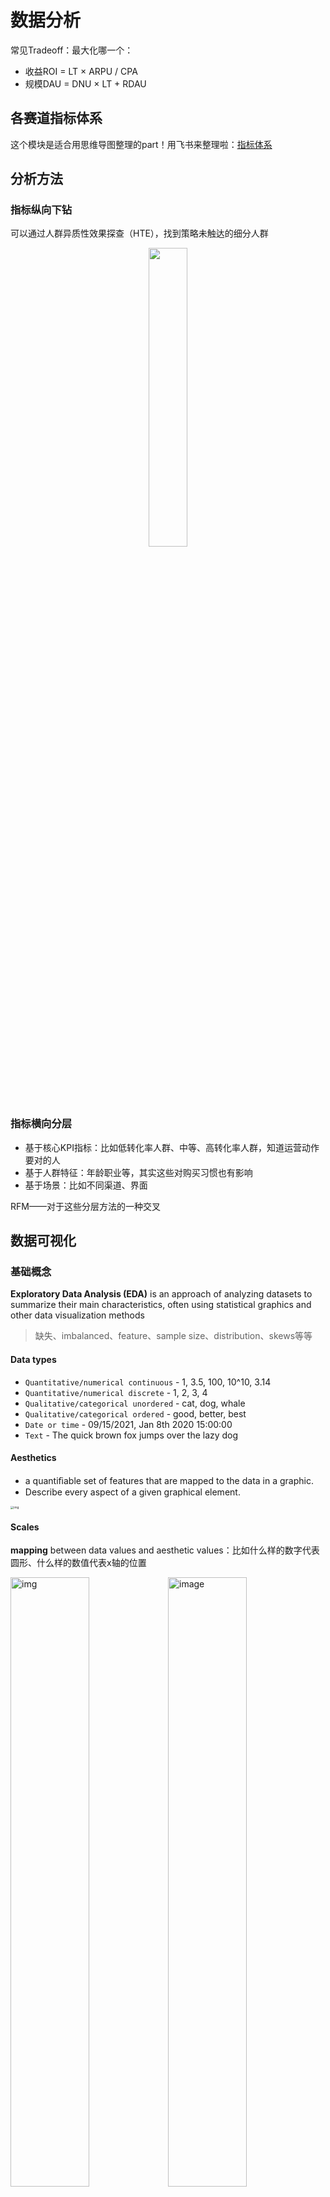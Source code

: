 # 数据分析

常见Tradeoff：最大化哪一个：
- 收益ROI = LT × ARPU / CPA
- 规模DAU = DNU × LT + RDAU



## 各赛道指标体系

这个模块是适合用思维导图整理的part！用飞书来整理啦：[指标体系](https://x11awkb08o.feishu.cn/docs/doccn1BQjkvMv2QOezX6DLngx1e#)





## 分析方法

### 指标纵向下钻

可以通过人群异质性效果探查（HTE），找到策略未触达的细分人群

<center><img src="../images/DA_metrics_1.png" width="35%"/></center>

### 指标横向分层

- 基于核心KPI指标：比如低转化率人群、中等、高转化率人群，知道运营动作要对的人
- 基于人群特征：年龄职业等，其实这些对购买习惯也有影响
- 基于场景：比如不同渠道、界面

RFM——对于这些分层方法的一种交叉





## 数据可视化

### 基础概念

**Exploratory Data Analysis (EDA)** is an approach of analyzing datasets to summarize their main characteristics, often using statistical graphics and other data visualization methods

> 缺失、imbalanced、feature、sample size、distribution、skews等等

#### Data types

- `Quantitative/numerical continuous` - 1, 3.5, 100, 10^10, 3.14
- `Quantitative/numerical discrete` - 1, 2, 3, 4
- `Qualitative/categorical unordered` - cat, dog, whale
- `Qualitative/categorical ordered` - good, better, best
- `Date or time` - 09/15/2021, Jan 8th 2020 15:00:00
- `Text` - The quick brown fox jumps over the lazy dog



#### Aesthetics

- a quantiﬁable set of features that are mapped to the data in a graphic. 
- Describe every aspect of a given graphical element.

<img src="../images/(null)-20220724150704920.(null)" alt="img" style="zoom: 33%;" />



#### Scales

**mapping** between data values and aesthetic values：比如什么样的数字代表圆形、什么样的数值代表x轴的位置

<img src="../images/(null)-20220724150701851.(null)" alt="img" style="width: 50%;" /><img src="../images/image.png" alt="image" style="width: 50%;" />

- Position scale

  - Cartesian coordinate system 笛卡尔坐标

  - Log transform需要注意x轴标签的问题
    - 场景：如果linear的话 无法capture所有的信息

<img src="../images/(null)-20220724150719594.(null)" alt="img" style="width:50%;" /><img src="../images/486be031-b2f9-4038-a400-0269d5a0889b.png" alt="486be031-b2f9-4038-a400-0269d5a0889b" style="width:50%;" />

- Color scale

  - distinguish groups of data

  - Represent data values （sequential color scale）

  - Tool to highlight


#### Visualization Collections

- Amount

  - Barplot：Unordered category的时候要rank！
    - Grouped & Stacked barplot

  - Dotplot


- Distributions

  - Histogram

  - Kernel Density： 多类别的时候kernel density plots work better than histograms

  - Boxplot

  - Violinplot

  - Ridgelineplot

- Proportions

  - Pie charts

  - Stacked bars


- Side-by-side bars

#### XY relationships

- Scatterplots
- Bubble plots
- Scatterplot matrix
- Correlation coefficient
- Correlogram

#### Uncertainty

- Probability distribution

<img src="../images/(null)-20220724152051641.(null)" alt="img" style="zoom:25%;" />

### R语言的数据可视化

https://ab5q6faprt.feishu.cn/wiki/wikcndQAXpgjyCzgZxGwc0JDp2f

主题设置大全：

![ggplot2-theme-elements-reference-v2_hu8994090e1960a0a71878a3756da20076_580819_2000x2000_fit_lanczos_2](../images/ggplot2-theme-elements-reference-v2_hu8994090e1960a0a71878a3756da20076_580819_2000x2000_fit_lanczos_2.png)
